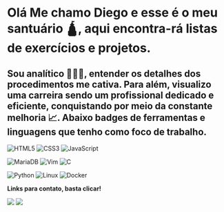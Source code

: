 # Olá Me chamo Diego e esse é o meu santuário 🛕, aqui encontra-rá listas de exercícios e projetos.
## Sou analítico 🕵🏽‍♂️, entender os detalhes dos procedimentos me cativa. Para além, visualizo uma carreira sendo um profissional dedicado e eficiente, conquistando por meio da constante melhoria 📈. Abaixo badges de ferramentas e linguagens que tenho como foco de trabalho.
![HTML5](https://img.shields.io/badge/html5-%23E34F26.svg?style=for-the-badge&logo=html5&logoColor=white)
![CSS3](https://img.shields.io/badge/css3-%231572B6.svg?style=for-the-badge&logo=css3&logoColor=white)
![JavaScript](https://img.shields.io/badge/javascript-%23323330.svg?style=for-the-badge&logo=javascript&logoColor=%23F7DF1E)

![MariaDB](https://img.shields.io/badge/MariaDB-003545?style=for-the-badge&logo=mariadb&logoColor=white)
![Vim](https://img.shields.io/badge/VIM-%2311AB00.svg?style=for-the-badge&logo=vim&logoColor=white)
![C](https://img.shields.io/badge/c-%2300599C.svg?style=for-the-badge&logo=c&logoColor=white)

![Python](https://img.shields.io/badge/python-3670A0?style=for-the-badge&logo=python&logoColor=ffdd54)
![Linux](https://img.shields.io/badge/Linux-FCC624?style=for-the-badge&logo=linux&logoColor=black)
![Docker](https://img.shields.io/badge/docker-%230db7ed.svg?style=for-the-badge&logo=docker&logoColor=white)


**Links para contato, basta clicar!**

<a href ="mailto:diegolustosasantos@gmail.com"><img src="https://camo.githubusercontent.com/71a0f4bfcf1f2220e2b1c246ac2ee681c47ee914d1c1f0e27a0e6c9ac2e9f134/68747470733a2f2f696d672e736869656c64732e696f2f62616467652f476d61696c2d4431343833363f7374796c653d666f722d7468652d6261646765266c6f676f3d676d61696c266c6f676f436f6c6f723d7768697465" target="_blank"></a> <a href ="https://www.linkedin.com/in/diego-lustosa-a66454210/" target="_blank"><img src="https://img.shields.io/badge/LinkedIn-0077B5?style=for-the-badge&logo=linkedin&logoColor=white" target="_blank"></a>





<!--
**diegolustosa/diegolustosa** is a ✨ _special_ ✨ repository because its `README.md` (this file) appears on your GitHub profile.

Here are some ideas to get you started:

- 🔭 I’m currently working on ...
- 🌱 I’m currently learning ...
- 👯 I’m looking to collaborate on ...
- 🤔 I’m looking for help with ...
- 💬 Ask me about ...
- 📫 How to reach me: ...
- 😄 Pronouns: ...
- ⚡ Fun fact: ...
-->
